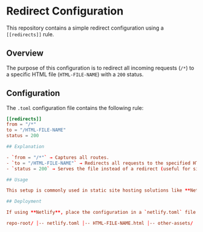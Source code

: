 # Redirect Configuration

This repository contains a simple redirect configuration using a `[[redirects]]` rule.

## Overview
The purpose of this configuration is to redirect all incoming requests (`/*`) to a specific HTML file (`HTML-FILE-NAME`) with a `200` status.

## Configuration
The `.toml` configuration file contains the following rule:

```toml
[[redirects]]
from = "/*"
to = "/HTML-FILE-NAME"
status = 200

## Explanation

- `from = "/*"` → Captures all routes.
- `to = "/HTML-FILE-NAME"` → Redirects all requests to the specified HTML file.
- `status = 200` → Serves the file instead of a redirect (useful for single-page applications or static site hosting).

## Usage

This setup is commonly used in static site hosting solutions like **Netlify** to ensure all routes point to a single entry file, such as an `index.html` in SPA frameworks like React or Vue.

## Deployment

If using **Netlify**, place the configuration in a `netlify.toml` file at the root of your repository. Ensure your project structure looks like this:

repo-root/ │-- netlify.toml │-- HTML-FILE-NAME.html │-- other-assets/